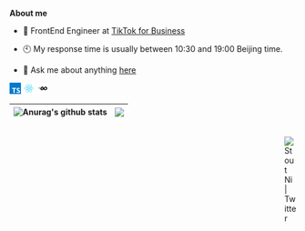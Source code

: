 **About me**

- 💼 FrontEnd Engineer at [TikTok for Business](http://ads.tiktok.com/)

- 🕙 My response time is usually between 10:30 and 19:00 Beijing time.

- 💬 Ask me about anything [here](https://github.com/stout-ni/stout-ni/issues)

<code><img height="20" alt="typescript" src="https://raw.githubusercontent.com/github/explore/80688e429a7d4ef2fca1e82350fe8e3517d3494d/topics/typescript/typescript.png"></code>
<code><img height="20" alt="react" src="https://raw.githubusercontent.com/github/explore/80688e429a7d4ef2fca1e82350fe8e3517d3494d/topics/react/react.png"></code>
<code><img height="20" alt="golang" src="https://raw.githubusercontent.com/github/explore/80688e429a7d4ef2fca1e82350fe8e3517d3494d/topics/go/go.png"></code>  


| <img align="center" src="https://github-readme-stats.vercel.app/api?username=stout-ni&show_icons=true&include_all_commits=true&theme=buefy&hide_border=true" alt="Anurag's github stats" /> | <img align="center" src="https://github-readme-stats.vercel.app/api/top-langs/?username=stout-ni&layout=compact&theme=buefy&hide_border=true" /> |
| ------------- | ------------- |

<br />

<a href="https://twitter.com/stout_ni">
  <img align="right" alt="Stout Ni | Twitter" width="21px" src="https://raw.githubusercontent.com/anuraghazra/anuraghazra/master/assets/twitter.svg" />
</a>

